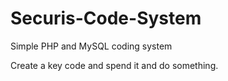 Securis-Code-System
===================

Simple PHP and MySQL coding system

Create a key code and spend it and do something.
